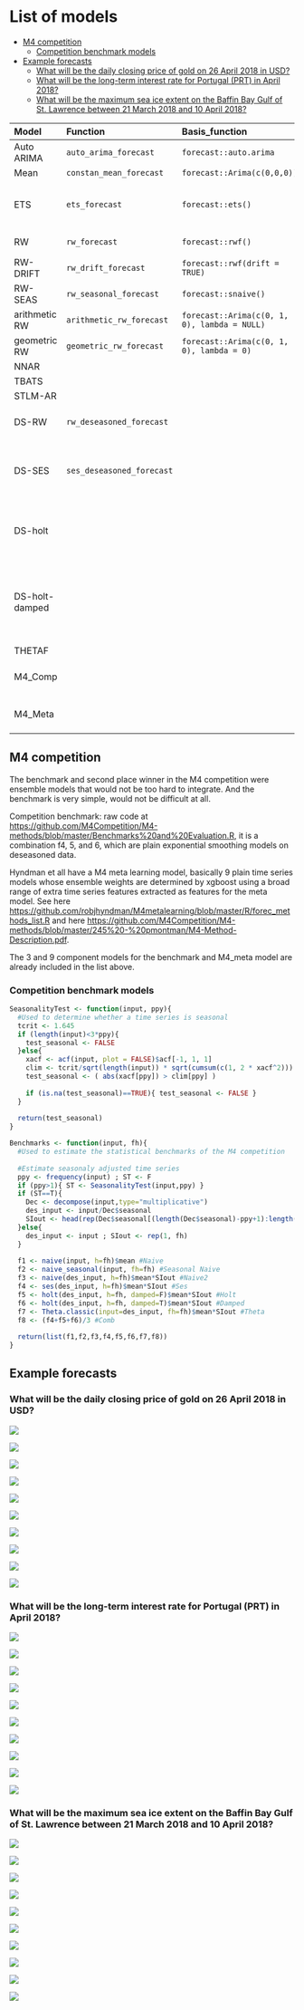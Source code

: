 List of models
================

-   [M4 competition](#m4-competition)
    -   [Competition benchmark models](#competition-benchmark-models)
-   [Example forecasts](#example-forecasts)
    -   [What will be the daily closing price of gold on 26 April 2018 in USD?](#what-will-be-the-daily-closing-price-of-gold-on-26-april-2018-in-usd)
    -   [What will be the long-term interest rate for Portugal (PRT) in April 2018?](#what-will-be-the-long-term-interest-rate-for-portugal-prt-in-april-2018)
    -   [What will be the maximum sea ice extent on the Baffin Bay Gulf of St. Lawrence between 21 March 2018 and 10 April 2018?](#what-will-be-the-maximum-sea-ice-extent-on-the-baffin-bay-gulf-of-st.-lawrence-between-21-march-2018-and-10-april-2018)

| Model          | Function                  | Basis\_function                              | Notes                                                 |
|:---------------|:--------------------------|:---------------------------------------------|:------------------------------------------------------|
| Auto ARIMA     | `auto_arima_forecast`     | `forecast::auto.arima`                       |                                                       |
| Mean           | `constan_mean_forecast`   | `forecast::Arima(c(0,0,0))`                  |                                                       |
| ETS            | `ets_forecast`            | `forecast::ets()`                            | auto add/mult order, auto damped                      |
| RW             | `rw_forecast`             | `forecast::rwf()`                            | flexible lambda                                       |
| RW-DRIFT       | `rw_drift_forecast`       | `forecast::rwf(drift = TRUE)`                |                                                       |
| RW-SEAS        | `rw_seasonal_forecast`    | `forecast::snaive()`                         |                                                       |
| arithmetic RW  | `arithmetic_rw_forecast`  | `forecast::Arima(c(0, 1, 0), lambda = NULL)` |                                                       |
| geometric RW   | `geometric_rw_forecast`   | `forecast::Arima(c(0, 1, 0), lambda = 0)`    | Values &gt;0 only                                     |
| NNAR           |                           |                                              |                                                       |
| TBATS          |                           |                                              |                                                       |
| STLM-AR        |                           |                                              |                                                       |
| DS-RW          | `rw_deseasoned_forecast`  |                                              | RW on de-seasoned data                                |
| DS-SES         | `ses_deseasoned_forecast` |                                              | same as ets("ANN") on de-seasoned data                |
| DS-holt        |                           |                                              | same as ets("AAN") on de-seasoned data                |
| DS-holt-damped |                           |                                              | same as ets("AAN", damped = TRUE) on de-seasoned data |
| THETAF         |                           |                                              |                                                       |
| M4\_Comp       |                           |                                              | M4 benchmark composite                                |
| M4\_Meta       |                           |                                              | M4 meta learning composite                            |

M4 competition
--------------

The benchmark and second place winner in the M4 competition were ensemble models that would not be too hard to integrate. And the benchmark is very simple, would not be difficult at all.

Competition benchmark: raw code at <https://github.com/M4Competition/M4-methods/blob/master/Benchmarks%20and%20Evaluation.R>, it is a combination f4, 5, and 6, which are plain exponential smoothing models on deseasoned data.

Hyndman et all have a M4 meta learning model, basically 9 plain time series models whose ensemble weights are determined by xgboost using a broad range of extra time series features extracted as features for the meta model. See here <https://github.com/robjhyndman/M4metalearning/blob/master/R/forec_methods_list.R> and here <https://github.com/M4Competition/M4-methods/blob/master/245%20-%20pmontman/M4-Method-Description.pdf>.

The 3 and 9 component models for the benchmark and M4\_meta model are already included in the list above.

### Competition benchmark models

``` r
SeasonalityTest <- function(input, ppy){
  #Used to determine whether a time series is seasonal
  tcrit <- 1.645
  if (length(input)<3*ppy){
    test_seasonal <- FALSE
  }else{
    xacf <- acf(input, plot = FALSE)$acf[-1, 1, 1]
    clim <- tcrit/sqrt(length(input)) * sqrt(cumsum(c(1, 2 * xacf^2)))
    test_seasonal <- ( abs(xacf[ppy]) > clim[ppy] )
    
    if (is.na(test_seasonal)==TRUE){ test_seasonal <- FALSE }
  }
  
  return(test_seasonal)
}

Benchmarks <- function(input, fh){
  #Used to estimate the statistical benchmarks of the M4 competition
  
  #Estimate seasonaly adjusted time series
  ppy <- frequency(input) ; ST <- F
  if (ppy>1){ ST <- SeasonalityTest(input,ppy) }
  if (ST==T){
    Dec <- decompose(input,type="multiplicative")
    des_input <- input/Dec$seasonal
    SIout <- head(rep(Dec$seasonal[(length(Dec$seasonal)-ppy+1):length(Dec$seasonal)], fh), fh)
  }else{
    des_input <- input ; SIout <- rep(1, fh)
  }
  
  f1 <- naive(input, h=fh)$mean #Naive
  f2 <- naive_seasonal(input, fh=fh) #Seasonal Naive
  f3 <- naive(des_input, h=fh)$mean*SIout #Naive2
  f4 <- ses(des_input, h=fh)$mean*SIout #Ses
  f5 <- holt(des_input, h=fh, damped=F)$mean*SIout #Holt
  f6 <- holt(des_input, h=fh, damped=T)$mean*SIout #Damped
  f7 <- Theta.classic(input=des_input, fh=fh)$mean*SIout #Theta
  f8 <- (f4+f5+f6)/3 #Comb
  
  return(list(f1,f2,f3,f4,f5,f6,f7,f8))
}
```

Example forecasts
-----------------

### What will be the daily closing price of gold on 26 April 2018 in USD?

![](list-of-models_files/figure-markdown_github/example-forecasts-1.png)

![](list-of-models_files/figure-markdown_github/example-forecasts-2.png)

![](list-of-models_files/figure-markdown_github/example-forecasts-3.png)

![](list-of-models_files/figure-markdown_github/example-forecasts-4.png)

![](list-of-models_files/figure-markdown_github/example-forecasts-5.png)

![](list-of-models_files/figure-markdown_github/example-forecasts-6.png)

![](list-of-models_files/figure-markdown_github/example-forecasts-7.png)

![](list-of-models_files/figure-markdown_github/example-forecasts-8.png)

![](list-of-models_files/figure-markdown_github/example-forecasts-9.png)

![](list-of-models_files/figure-markdown_github/example-forecasts-10.png)

### What will be the long-term interest rate for Portugal (PRT) in April 2018?

![](list-of-models_files/figure-markdown_github/example-forecasts-11.png)

![](list-of-models_files/figure-markdown_github/example-forecasts-12.png)

![](list-of-models_files/figure-markdown_github/example-forecasts-13.png)

![](list-of-models_files/figure-markdown_github/example-forecasts-14.png)

![](list-of-models_files/figure-markdown_github/example-forecasts-15.png)

![](list-of-models_files/figure-markdown_github/example-forecasts-16.png)

![](list-of-models_files/figure-markdown_github/example-forecasts-17.png)

![](list-of-models_files/figure-markdown_github/example-forecasts-18.png)

![](list-of-models_files/figure-markdown_github/example-forecasts-19.png)

![](list-of-models_files/figure-markdown_github/example-forecasts-20.png)

### What will be the maximum sea ice extent on the Baffin Bay Gulf of St. Lawrence between 21 March 2018 and 10 April 2018?

![](list-of-models_files/figure-markdown_github/example-forecasts-21.png)

![](list-of-models_files/figure-markdown_github/example-forecasts-22.png)

![](list-of-models_files/figure-markdown_github/example-forecasts-23.png)

![](list-of-models_files/figure-markdown_github/example-forecasts-24.png)

![](list-of-models_files/figure-markdown_github/example-forecasts-25.png)

![](list-of-models_files/figure-markdown_github/example-forecasts-26.png)

![](list-of-models_files/figure-markdown_github/example-forecasts-27.png)

![](list-of-models_files/figure-markdown_github/example-forecasts-28.png)

![](list-of-models_files/figure-markdown_github/example-forecasts-29.png)

![](list-of-models_files/figure-markdown_github/example-forecasts-30.png)
